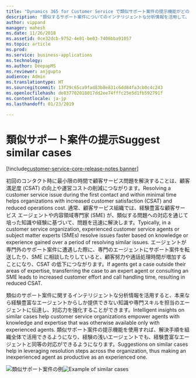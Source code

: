 ```yaml
---
title: "Dynamics 365 for Customer Service で類似サポート案件の提示機能がどのように役立つか"
description: "類似するサポート案件についてのインテリジェントな分析情報を活用して、顧客サービス組織のエージェントに知識や専門スキルを伝達する方法について説明します。"
author: vippand
manager: mahesh
ms.date: 11/26/2018
ms.assetid: 0ce32dcb-9752-4e81-be03-7406bba91057
ms.topic: article
ms.prod: 
ms.service: business-applications
ms.technology: 
ms.author: DeepapMS
ms.reviewer: anjgupta
audience: Admin
ms.translationtype: HT
ms.sourcegitcommit: 13f29c65ca9fad83b8e831c6dd84fa3cb0c4c243
ms.openlocfilehash: de837702018017dd2ee74fffc25e5d1fb592791f
ms.contentlocale: ja-jp
ms.lasthandoff: 01/23/2019

---
```


#  <a name="suggest-similar-cases"></a><span data-ttu-id="822ed-103">類似サポート案件の提示</span><span class="sxs-lookup"><span data-stu-id="822ed-103">Suggest similar cases</span></span>

[!include[customer-service-core-release-notes banner](../../includes/customer-service-core-release-notes.md)]

<span data-ttu-id="822ed-104">初回のコンタクト時に最小限の時間で顧客サービス問題を解決することは、顧客満足度 (CSAT) の向上や運営コストの削減につながります。</span><span class="sxs-lookup"><span data-stu-id="822ed-104">Resolving a customer service issue during the first contact and within minimal time helps organizations with increased customer satisfaction (CSAT) and reduced operations cost.</span></span>  <span data-ttu-id="822ed-105">通常、顧客サービス組織では、経験豊富な顧客サービス エージェントや内容領域専門家 (SME) が、類似する問題への対応を通じて培った知識や経験に基づいて、問題を迅速に解決します。</span><span class="sxs-lookup"><span data-stu-id="822ed-105">Typically, in a customer service organization, experienced customer service agents or subject matter experts (SMEs) resolve issues faster based on knowledge or experience gained over a period of resolving similar issues.</span></span> <span data-ttu-id="822ed-106">エージェントが専門外のサポート案件に遭遇した際に、専門のエージェントにサポート案件を転送したり、SME に相談したりしていると、顧客努力や通話処理時間が増加することになり、CSAT の低下につながります。</span><span class="sxs-lookup"><span data-stu-id="822ed-106">If agents get a case outside their areas of expertise, transferring the case to an expert agent or consulting an SME leads to increased customer effort and call handling time, resulting in reduced CSAT.</span></span>  

<span data-ttu-id="822ed-107">類似のサポート案件に関するインテリジェントな分析情報を活用すると、本来なら経験豊富なエージェントからしか提供できない知識や専門スキルを担当のエージェントに伝達し、対応力を強化することができます。</span><span class="sxs-lookup"><span data-stu-id="822ed-107">Intelligent insights on similar cases help customer service organizations empower agents with knowledge and expertise that was otherwise available only with experienced agents.</span></span>  <span data-ttu-id="822ed-108">類似サポート案件の提示機能を使用すれば、解決手順を組織全体で活用できるようになり、経験の浅いエージェントでも、経験豊富なエージェントと同等の対応ができるようになります。</span><span class="sxs-lookup"><span data-stu-id="822ed-108">Suggestions on similar cases help in leveraging resolution steps across the organization, thus making an inexperienced agent as productive as an experienced one.</span></span>  

<span data-ttu-id="822ed-109">![類似サポート案件の例](media/similar-cases.png "類似サポート案件の例")</span><span class="sxs-lookup"><span data-stu-id="822ed-109">![Example of similar cases](media/similar-cases.png "Example of similar cases")</span></span>

